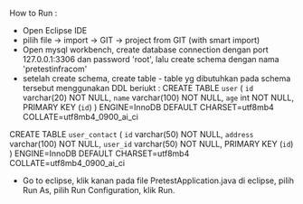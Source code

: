 How to Run :

- Open Eclipse IDE
- pilih file -> import -> GIT -> project from GIT (with smart import)
- Open mysql workbench, create database connection dengan port 127.0.0.1:3306 dan password 'root', lalu create schema dengan nama 'pretestinfracom'
- setelah create schema, create table - table yg dibutuhkan pada schema tersebut menggunakan DDL beriukt :
CREATE TABLE `user` (
   `id` varchar(20) NOT NULL,
   `name` varchar(100) NOT NULL,
   `age` int NOT NULL,
   PRIMARY KEY (`id`)
 ) ENGINE=InnoDB DEFAULT CHARSET=utf8mb4 COLLATE=utf8mb4_0900_ai_ci
 
CREATE TABLE `user_contact` (
   `id` varchar(50) NOT NULL,
   `address` varchar(100) NOT NULL,
   `user_id` varchar(50) NOT NULL,
   PRIMARY KEY (`id`)
 ) ENGINE=InnoDB DEFAULT CHARSET=utf8mb4 COLLATE=utf8mb4_0900_ai_ci
 
- Go to eclipse, klik kanan pada file PretestApplication.java di eclipse, 
pilih Run As, pilih Run Configuration, klik Run.
